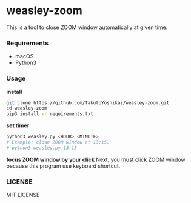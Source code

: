 # weasley-zoom
This is a tool to close ZOOM window automatically at given time. 

### Requirements
* macOS
* Python3

### Usage
**install**
```bash
git clone https://github.com/TakutoYoshikai/weasley-zoom.git
cd weasley-zoom
pip3 install -r requirements.txt
```

**set timer**
```bash
python3 weasley.py <HOUR> <MINUTE>
# Example: close ZOOM window at 13:15.
# python3 weasley.py 13:15 
```

**focus ZOOM window by your click**
Next, you must click ZOOM window because this program use keyboard shortcut.

### LICENSE
MIT LICENSE
